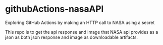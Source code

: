 # githubActions-nasaAPI
Exploring GitHub Actions by making an HTTP call to NASA using a secret

This repo is to get the api response and image that NASA api provides as a json as both json response and image as downloadable artifacts.
